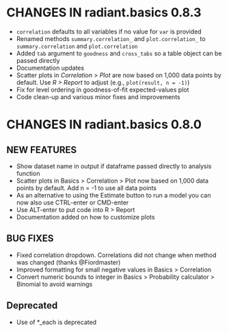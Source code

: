 # CHANGES IN radiant.basics 0.8.3

* `correlation` defaults to all variables if no value for `var` is provided
* Renamed methods `summary.correlation_` and `plot.correlation_` to `summary.correlation` and `plot.correlation`
* Added `tab` argument to `goodness` and `cross_tabs` so a table object can be passed directly
* Documentation updates
* Scatter plots in _Correlation > Plot_ are now based on 1,000 data points by default. Use _R > Report_ to adjust (e.g., `plot(result, n = -1)`)
* Fix for level ordering in goodness-of-fit expected-values plot
* Code clean-up and various minor fixes and improvements

# CHANGES IN radiant.basics 0.8.0

## NEW FEATURES

- Show dataset name in output if dataframe passed directly to analysis function
- Scatter plots in Basics > Correlation > Plot now based on 1,000 data points by default. Add n = -1 to use all data points 
- As an alternative to using the Estimate button to run a model you can now also use CTRL-enter or CMD-enter
- Use ALT-enter to put code into R > Report
- Documentation added on how to customize plots

## BUG FIXES

- Fixed correlation dropdown. Correlations did not change when method was changed (thanks @Fiordmaster)
- Improved formatting for small negative values in Basics > Correlation
- Convert numeric bounds to integer in Basics > Probability calculator > Binomial to avoid warnings

## Deprecated

- Use of *_each is deprecated
